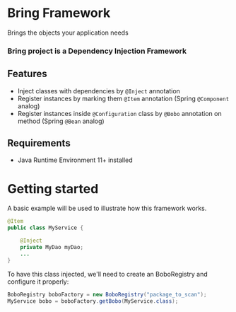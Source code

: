 # Bring Framework

Brings the objects your application needs


### Bring project is a Dependency Injection Framework

## Features
* Inject classes with dependencies by `@Inject` annotation
* Register instances by marking them `@Item` annotation (Spring `@Component` analog)
* Register instances inside `@Configuration` class by `@Bobo` annotation on method  (Spring `@Bean` analog)

## Requirements
* Java Runtime Environment 11+ installed

# Getting started
A basic example will be used to illustrate how this framework works.

```java
@Item
public class MyService {

    @Inject
    private MyDao myDao;
    ...    
}
```
To have this class injected, we'll need to create an BoboRegistry and configure it
properly:
```java
BoboRegistry boboFactory = new BoboRegistry("package_to_scan");
MyService bobo = boboFactory.getBobo(MyService.class);
```